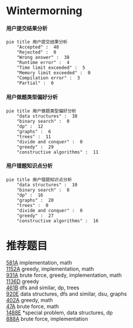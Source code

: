 # Wintermorning

<!-- tabs:start -->



#### **用户提交结果分析**

```mermaid
pie title 用户提交结果分析
    "Accepted" :  48
    "Rejected" :  0
    "Wrong answer" :  38
    "Runtime error" :  4
    "Time limit exceeded" :  5
    "Memory limit exceeded" :  0
    "Compilation error" :  3
    "Partial" :  0
```

#### **用户做题类型偏好分析**

```mermaid
pie title 用户做题类型偏好分析
    "data structures" :  38
    "binary search" :  0
    "dp" :  12
    "graphs" :  6
    "trees" :  11
    "divide and conquer" :  0
    "greedy" :  29
    "constructive algorithms" :  11
```
#### **用户错题知识点分析**

```mermaid
pie title 用户错题知识点分析
    "data structures" :  10
    "binary search" :  8
    "dp" :  16
    "graphs" :  20
    "trees" :  0
    "divide and conquer" :  0
    "greedy" :  27
    "constructive algorithms" :  16
```



<!-- tabs:end -->
# 推荐题目
[581A](https://codeforces.com/contest/581/problem/A)		implementation,
                        math		  
[1152A](https://codeforces.com/contest/1152/problem/A)		greedy,
                        implementation,
                        math		  
[931A](https://codeforces.com/contest/931/problem/A)		brute force,
                        greedy,
                        implementation,
                        math		  
[1136D](https://codeforces.com/contest/1136/problem/D)		greedy		  
[461B](https://codeforces.com/contest/461/problem/B)		dfs and similar,
                        dp,
                        trees		  
[920E](https://codeforces.com/contest/920/problem/E)		data structures,
                        dfs and similar,
                        dsu,
                        graphs		  
[402A](https://codeforces.com/contest/402/problem/A)		greedy,
                        math		  
[47A](https://codeforces.com/contest/47/problem/A)		brute force,
                        math		  
[1488E](https://codeforces.com/contest/1488/problem/E)		*special problem,
                        data structures,
                        dp		  
[888A](https://codeforces.com/contest/888/problem/A)		brute force,
                        implementation		  
